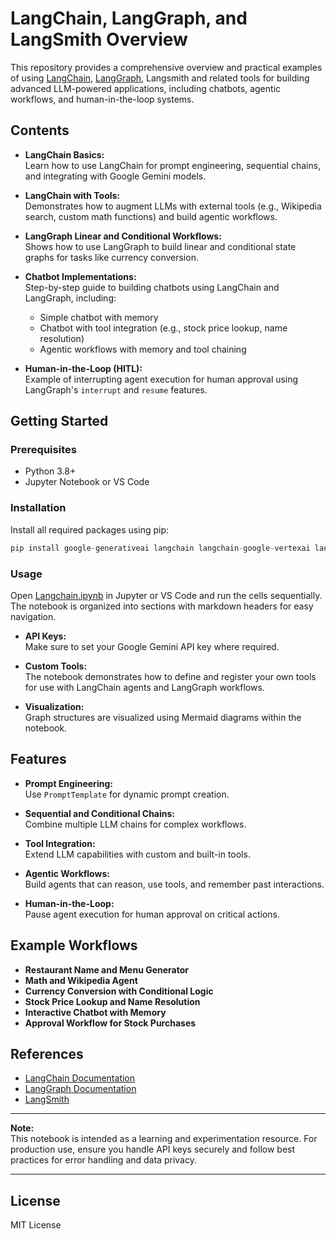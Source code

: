 # LangChain, LangGraph, and LangSmith Overview

This repository provides a comprehensive overview and practical examples of using [LangChain](https://github.com/langchain-ai/langchain), [LangGraph](https://github.com/langchain-ai/langgraph), Langsmith and related tools for building advanced LLM-powered applications, including chatbots, agentic workflows, and human-in-the-loop systems.

## Contents

- **LangChain Basics:**  
  Learn how to use LangChain for prompt engineering, sequential chains, and integrating with Google Gemini models.

- **LangChain with Tools:**  
  Demonstrates how to augment LLMs with external tools (e.g., Wikipedia search, custom math functions) and build agentic workflows.

- **LangGraph Linear and Conditional Workflows:**  
  Shows how to use LangGraph to build linear and conditional state graphs for tasks like currency conversion.

- **Chatbot Implementations:**  
  Step-by-step guide to building chatbots using LangChain and LangGraph, including:
  - Simple chatbot with memory
  - Chatbot with tool integration (e.g., stock price lookup, name resolution)
  - Agentic workflows with memory and tool chaining

- **Human-in-the-Loop (HITL):**  
  Example of interrupting agent execution for human approval using LangGraph's `interrupt` and `resume` features.

## Getting Started

### Prerequisites

- Python 3.8+
- Jupyter Notebook or VS Code

### Installation

Install all required packages using pip:

```python
pip install google-generativeai langchain langchain-google-vertexai langchain_google_genai langchain-community wikipedia langgraph
```

### Usage

Open [Langchain.ipynb](/Users/sumit/Downloads/Langchain.ipynb) in Jupyter or VS Code and run the cells sequentially.  
The notebook is organized into sections with markdown headers for easy navigation.

- **API Keys:**  
  Make sure to set your Google Gemini API key where required.

- **Custom Tools:**  
  The notebook demonstrates how to define and register your own tools for use with LangChain agents and LangGraph workflows.

- **Visualization:**  
  Graph structures are visualized using Mermaid diagrams within the notebook.

## Features

- **Prompt Engineering:**  
  Use `PromptTemplate` for dynamic prompt creation.

- **Sequential and Conditional Chains:**  
  Combine multiple LLM chains for complex workflows.

- **Tool Integration:**  
  Extend LLM capabilities with custom and built-in tools.

- **Agentic Workflows:**  
  Build agents that can reason, use tools, and remember past interactions.

- **Human-in-the-Loop:**  
  Pause agent execution for human approval on critical actions.

## Example Workflows

- **Restaurant Name and Menu Generator**
- **Math and Wikipedia Agent**
- **Currency Conversion with Conditional Logic**
- **Stock Price Lookup and Name Resolution**
- **Interactive Chatbot with Memory**
- **Approval Workflow for Stock Purchases**

## References

- [LangChain Documentation](https://python.langchain.com/)
- [LangGraph Documentation](https://www.langchain.com/langgraph)
- [LangSmith](https://docs.smith.langchain.com/)

---

**Note:**  
This notebook is intended as a learning and experimentation resource. For production use, ensure you handle API keys securely and follow best practices for error handling and data privacy.

---

## License

MIT License
